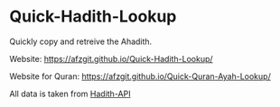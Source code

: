 # Quick-Hadith-Lookup

Quickly copy and retreive the Ahadith.

Website: https://afzgit.github.io/Quick-Hadith-Lookup/

Website for Quran: https://afzgit.github.io/Quick-Quran-Ayah-Lookup/

All data is taken from [Hadith-API](https://github.com/fawazahmed0/hadith-api)

